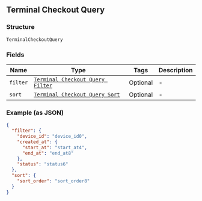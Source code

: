## Terminal Checkout Query

### Structure

`TerminalCheckoutQuery`

### Fields

| Name | Type | Tags | Description |
|  --- | --- | --- | --- |
| `filter` | [`Terminal Checkout Query Filter`](/doc/models/terminal-checkout-query-filter.md) | Optional | - |
| `sort` | [`Terminal Checkout Query Sort`](/doc/models/terminal-checkout-query-sort.md) | Optional | - |

### Example (as JSON)

```json
{
  "filter": {
    "device_id": "device_id0",
    "created_at": {
      "start_at": "start_at4",
      "end_at": "end_at8"
    },
    "status": "status6"
  },
  "sort": {
    "sort_order": "sort_order8"
  }
}
```

